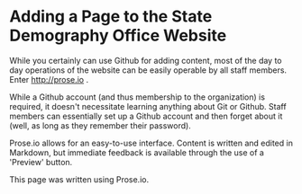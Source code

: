
# Adding a Page to the State Demography Office Website

While you certainly can use Github for adding content, most of the day to day operations of the website  can be easily operable by all staff members.  Enter http://prose.io .

While a Github account (and thus membership to the organization) is required, it doesn't necessitate learning anything about Git or Github.  Staff members can essentially set up a Github account and then forget about it (well, as long as they remember their password).

Prose.io allows for an easy-to-use interface.  Content is written and edited in Markdown, but immediate feedback is available through the use of a 'Preview' button.



This page was written using Prose.io.

